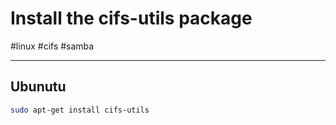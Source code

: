 # Install the cifs-utils package

#linux #cifs #samba

-----

## Ubunutu

```bash
sudo apt-get install cifs-utils
```

